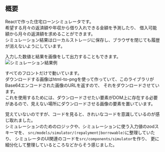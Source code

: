 ## 概要

Reactで作った住宅ローンシミュレータです。  
希望する月々の返済額や年収から借り入れできる金額を予測したり、
借入可能額から月々の返済額を求めることができます。  
シミュレーション結果はローカルストレージに保存し、ブラウザを閉じても履歴が消えないようにしています。

入力した数値と結果を画像をして出力することもできます。  
![シミュレーション結果例](/screenshots/housing-loan-simulator-result.png)

すべてのフロントだけで動いています。  
ダウンロードする画像はhtml-to-pngを使って作っていて、このライブラリがBase64エンコードされた画像のURLを返すので、
それをダウンロードさせています。  
これを使用するためには、ダウンロードさせたい要素がDOM上に存在する必要があるので、見えない場所にダウンロードさせる画像の要素を置いています。

覚えていないのですが、コードを見ると、きれいなコードを意識しているのが感じ取れました。  
シミュレーションのためのロジックや、シミュレーションに使う入力値のzodスキーマを、
`src/models/simulator/(repalyment|borrowable)`に整理していたり、
シミュレータのUI関連のコードを`src/components/simulator`を作り、
更に細分化して整理しているところなどからそう感じました。
